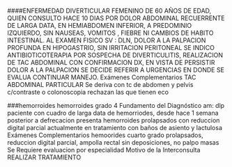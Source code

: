####ENFERMEDAD DIVERTICULAR 
FEMENINO DE 60 AÑOS DE EDAD, QUIEN CONSULTO HACE 10 DIAS POR DOLOR ABDOMINAL RECUERRENTE DE LARGA DATA, EN HEMIABDOMEN INFERIOR, A PREDOMINIO IZQUIERDO, SIN NAUSEAS, VOMITOS , FIEBRE NI CAMBIOS DE HABITO INTESTINAL. AL EXAMEN FISICO SV : DLN, DOLOR A LA PALPACION PROFUNDA EN HIPOGASTRIO, SIN IRRITACION PERITONEAL SE INDICO ANTIBIOTICOTERAPIA POR SOSPECHA DE DIVERTICULITIS, REALIZACION DE TAC ABDOMINAL CON CONFIRMACION DX, EN VISTA DE PERSISTIR DOLOR A LA PALPACION SE DECIDE REFERIR A URGENCIAS EN DONDE SE EVALUA CONTINUAR MANEJO.
Exámenes Complementarios	TAC ABDOMINAL PARTICULAR
Se deriva con tc de abdomen y pelvis c/contraste  o colonoscopia 
rechazan las que tienen eco 


###hemorroides 
hemorroides grado 4
Fundamento del Diagnóstico	am: dlp paciente con cuadro de larga data de hemorriodes, desde hace 1 semana posterior a defrecacion presenta hemorroides prolapsados con reduccion digital parcial actualmente en tratamiento con baños de asiento y lactulosa
Exámenes Complementarios	hemoorides cuarto grado prolapsados, reduccion digital parcial, ampolla rectal sin deposiciones, no palpo masas
Se Requiere	evaluacion por especialidad
Motivo de la Interconsulta	REALIZAR TRATAMIENTO
